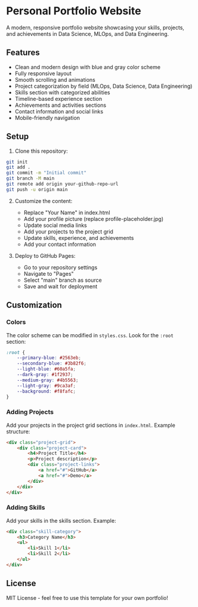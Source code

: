 # Personal Portfolio Website

A modern, responsive portfolio website showcasing your skills, projects, and achievements in Data Science, MLOps, and Data Engineering.

## Features

- Clean and modern design with blue and gray color scheme
- Fully responsive layout
- Smooth scrolling and animations
- Project categorization by field (MLOps, Data Science, Data Engineering)
- Skills section with categorized abilities
- Timeline-based experience section
- Achievements and activities sections
- Contact information and social links
- Mobile-friendly navigation

## Setup

1. Clone this repository:
```bash
git init
git add .
git commit -m "Initial commit"
git branch -M main
git remote add origin your-github-repo-url
git push -u origin main
```

2. Customize the content:
   - Replace "Your Name" in index.html
   - Add your profile picture (replace profile-placeholder.jpg)
   - Update social media links
   - Add your projects to the project grid
   - Update skills, experience, and achievements
   - Add your contact information

3. Deploy to GitHub Pages:
   - Go to your repository settings
   - Navigate to "Pages"
   - Select "main" branch as source
   - Save and wait for deployment

## Customization

### Colors
The color scheme can be modified in `styles.css`. Look for the `:root` section:
```css
:root {
    --primary-blue: #2563eb;
    --secondary-blue: #3b82f6;
    --light-blue: #60a5fa;
    --dark-gray: #1f2937;
    --medium-gray: #4b5563;
    --light-gray: #9ca3af;
    --background: #f8fafc;
}
```

### Adding Projects
Add your projects in the project grid sections in `index.html`. Example structure:
```html
<div class="project-grid">
    <div class="project-card">
        <h4>Project Title</h4>
        <p>Project description</p>
        <div class="project-links">
            <a href="#">GitHub</a>
            <a href="#">Demo</a>
        </div>
    </div>
</div>
```

### Adding Skills
Add your skills in the skills section. Example:
```html
<div class="skill-category">
    <h3>Category Name</h3>
    <ul>
        <li>Skill 1</li>
        <li>Skill 2</li>
    </ul>
</div>
```

## License

MIT License - feel free to use this template for your own portfolio! 